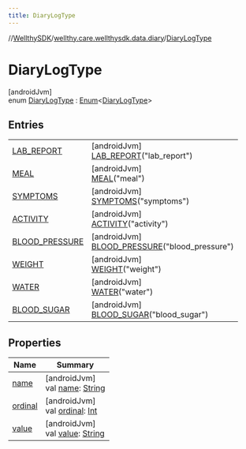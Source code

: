 ```yaml
---
title: DiaryLogType
---
```

//[WellthySDK](../../../index.html)/[wellthy.care.wellthysdk.data.diary](../index.html)/[DiaryLogType](index.html)



# DiaryLogType



[androidJvm]\
enum [DiaryLogType](index.html) : [Enum](https://kotlinlang.org/api/latest/jvm/stdlib/kotlin/-enum/index.html)&lt;[DiaryLogType](index.html)&gt;



## Entries


| | |
|---|---|
| [LAB_REPORT](-l-a-b_-r-e-p-o-r-t/index.html) | [androidJvm]<br>[LAB_REPORT](-l-a-b_-r-e-p-o-r-t/index.html)("lab_report") |
| [MEAL](-m-e-a-l/index.html) | [androidJvm]<br>[MEAL](-m-e-a-l/index.html)("meal") |
| [SYMPTOMS](-s-y-m-p-t-o-m-s/index.html) | [androidJvm]<br>[SYMPTOMS](-s-y-m-p-t-o-m-s/index.html)("symptoms") |
| [ACTIVITY](-a-c-t-i-v-i-t-y/index.html) | [androidJvm]<br>[ACTIVITY](-a-c-t-i-v-i-t-y/index.html)("activity") |
| [BLOOD_PRESSURE](-b-l-o-o-d_-p-r-e-s-s-u-r-e/index.html) | [androidJvm]<br>[BLOOD_PRESSURE](-b-l-o-o-d_-p-r-e-s-s-u-r-e/index.html)("blood_pressure") |
| [WEIGHT](-w-e-i-g-h-t/index.html) | [androidJvm]<br>[WEIGHT](-w-e-i-g-h-t/index.html)("weight") |
| [WATER](-w-a-t-e-r/index.html) | [androidJvm]<br>[WATER](-w-a-t-e-r/index.html)("water") |
| [BLOOD_SUGAR](-b-l-o-o-d_-s-u-g-a-r/index.html) | [androidJvm]<br>[BLOOD_SUGAR](-b-l-o-o-d_-s-u-g-a-r/index.html)("blood_sugar") |


## Properties


| Name | Summary |
|---|---|
| [name](../../wellthy.care.wellthysdk.data.profile.you/-gender/-male/index.html#-372974862%2FProperties%2F-1123460525) | [androidJvm]<br>val [name](../../wellthy.care.wellthysdk.data.profile.you/-gender/-male/index.html#-372974862%2FProperties%2F-1123460525): [String](https://kotlinlang.org/api/latest/jvm/stdlib/kotlin/-string/index.html) |
| [ordinal](../../wellthy.care.wellthysdk.data.profile.you/-gender/-male/index.html#-739389684%2FProperties%2F-1123460525) | [androidJvm]<br>val [ordinal](../../wellthy.care.wellthysdk.data.profile.you/-gender/-male/index.html#-739389684%2FProperties%2F-1123460525): [Int](https://kotlinlang.org/api/latest/jvm/stdlib/kotlin/-int/index.html) |
| [value](value.html) | [androidJvm]<br>val [value](value.html): [String](https://kotlinlang.org/api/latest/jvm/stdlib/kotlin/-string/index.html) |

